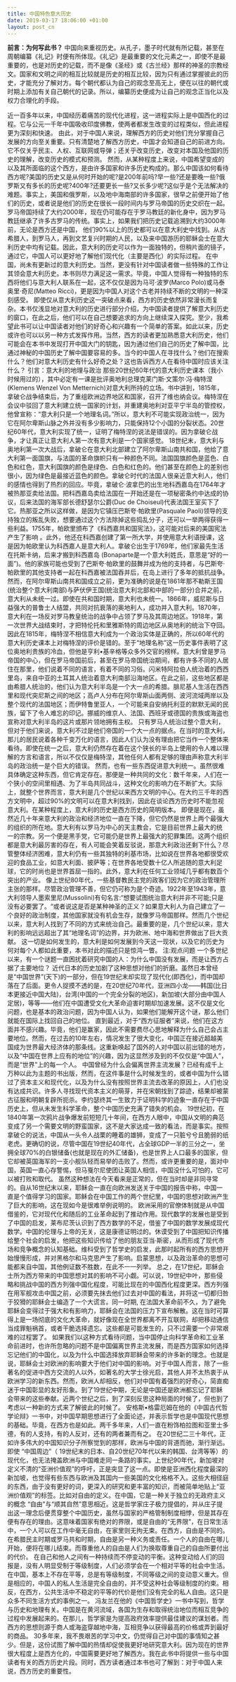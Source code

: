 ```yaml
---
title: 中国特色意大历史
date: 2019-03-17 18:06:00 +01:00
layout: post_cn
---
```


**前言：为何写此书？**
中国向来重视历史。从孔子，墨子时代就有所记载，甚至在周朝编纂《礼记》时便有所体现。《礼记》是最重要的文化元素之一，即使不是最重要的，也是对历史的记载，而不是像《圣经》或《古兰经》那样的神圣的宗教经文。国家和文明之间的相互比较就是历史的相互比较，因为只有通过掌握彼此的历史，才能充分了解对方。每个朝代都认为自己的观念至高无上，便在以往的朝代或时期上添加有关自己朝代的记录。所以，编纂历史便成为让自己的观念正当化以及权力合理化的手段。 

近一百多年以来，中国经历着痛苦的现代化进程，这一进程实际上是中国西化的过程。它与公元一千年中国吸收印度佛教，使两者都发生改变的过程类似，但此进程更为深刻和快速。 由此，对于中国人来说，理解西方的历史对他们充分掌握自己发展的方向至关重要。只有清楚地了解西方历史，中国才会知道自己的前进方向。它不仅关乎民主、人权、互联网或导弹；还关乎改变历史，改变对本国及他国的历史的理解，改变历史的模式和预测。 然而，从某种程度上来说，中国希望变成的以及其所面临的这个西方，是由许多国家和许多历史构成的。那么中国该如何看待西方呢?美国的历史又是从何时开始的呢?是200年前吗?早一些?还是要晚一些?俄罗斯又有多长的历史呢?400年?还要更长一些?又长多少呢?这似乎是个无法解决的难题。事实上，美国和俄罗斯，以及地中海南部的许多国家，很早之前便开始了他们的历史，或者说是他们的历史在很长一段时间内与罗马帝国的历史交织在一起。罗马帝国持续了大约2000年，现在仍可能存在于罗马教廷的新化身中，因为罗马教廷继承了许多古罗马的传统。事实上，如果我们把历史记载追溯到大约3000年前，无论是西方还是中国， 他们90%以上的历史都可以在意大利史中找到。从古希腊人，到罗马人，再到文艺复兴时期的人民，以及来中国游历的耶稣会士在意大利历史中均有记载。因此，意大利的历史可以作为一面独特的，但稍片面的镜子，通过它，中国人可以更好地了解他们现代化（主要是西化）的实际过程。 在中国，尚未有更新过的意大利历史。当然，更没有针对中国读者做一些特殊的工作让其领会意大利历史。本书则尽力满足这一需求。毕竟，中国人觉得有一种独特的东西将他们与意大利人联系在一起，这不仅仅是因为马可·波罗(Marco Polo)或马泰奥里·奇尼(Matteo Ricci)，更是因为中国人对这个古老并持续不断的文明的一种深刻感受。 即使仅从意大利历史这一突破点来看，西方的历史依然非常漫长而复杂。本书仅浅显地对意大利的历史进行部分介绍，为中国读者提供了解意大利历史的窗口，在此之后，他们可以在自己想要追求的方向上继续深入探究。至少，我希望此书可以让中国读者对他们的好奇心和兴趣有一个简单的答案。如此以来，历史或许也可以以另一种方式发挥作用。当然，西方的读者更加熟悉意大利历史，他们可能会在本书中发现打开中国大门的钥匙，因为通过他们自己的历史了解中国，比通过神秘的中国历史了解中国要容易的多。当今的中国人在寻找什么？他们在搜索什么？他们对意大利历史有什么好奇之处？这也告诉西方人在看待中国时应该关注什么？ 引言：意大利的地理与政治 那些20世纪60年代的意大利历史课本（我小时候用过的），其中必定有一课是批评奥地利总理克莱门斯·文策尔·冯·梅特涅(Klemens Wenzel Von Metternich)对意大利所持的立场。书中讲到，1815年，拿破仑战争结束后，为了重组欧洲边界地区和国家，召开了维也纳会议。梅特涅在会议中驳回了意大利建立统一国家的计划，并重建奥地利对亚平宁半岛的管控权，他曾宣称：“意大利只是一个地理名词。”所以，意大利不可能实现政治统一，因为它在阿尔卑斯山脉之外并没有多少影响力，只能保持12个小国的分裂状态。20世纪60年代，意大利实现了统一，证明了梅特涅的说法是错误的。因为拿破仑战争，才让真正让意大利人第一次有意大利是一个国家感觉。 18世纪末，意大利与奥地利第一次大战后，拿破仑在意大利北部建立了阿尔卑斯山南共和国，他给了意大利第一面国旗，与法国的革命旗帜只有一种颜色不同。法国国旗颜色是蓝色、白色和红色，意大利国旗的颜色是绿色、白色和红色的。他们甚至在颜色上的差别也很小，因为绿色是最接近蓝色的颜色。拿破仑时代的法国人很亲近意大利人，他们的感情也得到了热烈的回应。毕竟，拿破仑·波拿巴的出生地科西嘉岛在1764年才被热那亚卖给法国。把科西嘉岛卖给法国在一开始还是在一项秘密条约中达成的协议，后来法国的海军部长德舒瑟尔公爵(Duc de Choiseul)代表法国王室买下了它。热那亚之所以这样做，是因为它镇压巴斯夸·帕欧里(Pasquale Paoli)领导的支持独立的叛乱失败，想要通过这个方法除掉这些捣乱分子，还可以一举两得获得一些利益。1755年，帕欧里颁布了《科西嘉共和国宪法》，这可能对后来的美国宪法产生了影响 。此外，他还在科西嘉创建了第一所大学，并使用意大利语授课，这是因为帕欧里认为科西嘉人是意大利人。拿破仑出生于1769年，他们家最先生活在托斯卡纳，后来才搬到科西嘉岛 (Bonaparte是一个意大利姓氏，意思是“好的一面”)。他的家族可能也受到了巴斯夸·帕欧里的鼓舞并成为他的支持者，与巴斯夸·帕欧里的其他支持者一起在科西嘉被法国吞并后，在岛上进行了多年的抵抗战争。 然而，在阿尔卑斯山南共和国成立之前，更为准确的说是在1861年那不勒斯王国(统治整个意大利南部)与萨伏伊王国(统治意大利北部和中部的一部分)合并之前，意大利从未统一过。即使在共和国时期，意大利也未统一。1866年，威尼斯与日益强大的普鲁士人结盟，共同对抗衰落的奥地利人，成功并入意大利。1870年，意大利在一场反对罗马教皇统治的战争中占领了罗马及其周边地区。1918年，第一次世界大战结束时，才把特伦托和里雅斯特的周边地区从奥地利的统治下夺回。因此在1815年，梅特涅不相信意大利成为一个政治实体是正确的，所以60年代的意大利历史课本上对梅特涅的评价是错的。至于“地理名称”这一历史事件表明了这位奥地利贵族的冷血，但他是亨利•基辛格等众多外交官的榜样。意大利曾是罗马帝国的中心，但在罗马帝国前后，甚至在罗马帝国统治期间，都有许多不同的人居住在那里，他们说着不同的语言，有着不同的习俗。闪米特阿拉伯人统治着的西西里岛，来自中亚的土耳其人统治着意大利南部沿海地区。在此之前，这些地区都是由希腊人统治的，他们认为意大利半岛是一个大一点的希腊。腓尼基人生活在西西里和现代突尼斯之间的地区；高卢人分布在阿尔卑斯山面两侧、波河流域两岸以及整个现代的法国地区；而伊特鲁里亚人，一个可能来自安纳托利亚的默默无闻的民族，留下了令人难忘的印记。挪威的维京人、法国、西班牙或德国的贵族或海盗也宣称对意大利半岛的这片或那片领地拥有主权。 只有罗马人统治过整个意大利，但对于他们来说，意大利不过是他们帝国的一个大一点的据点。在当时的意大利，那儿的居民说着各种千变万化的语言，因此人们认为没有理由把它当作一个整体来看待。即使在统一之后，意大利仍然存在着在这个狭长的半岛上使用的令人难以理解的方言和语言，所以不仅仅是梅特涅，其他任何人都有足够的理由声称意大利半岛的政治统一是个巨大的错误。 然而，也有一些东西促进意大利统一。虽然很难具体确定这种东西，但它肯定存在。那便是一种共同的文化：数千年来，人们在一个狭小的空间里相遇、为了半岛共同战斗，这种文化的影响力在不断扩大。实际上，就整个世界而言，意大利是几个世纪以来西方文明的中心。在大约三千年的西方文明中，超过90%的文明可以在意大利找到，因此在谈论西方历史时不能忽视意大利。在某种程度上，意大利的历史是西方历史的简明版本。 即便是现在，虽然近几十年来意大利的政治和经济地位一直在下降，但它仍然是世界上两个最强大的组织的所在地。意大利有以罗马为中心的天主教会，它是目前世界上最大的统 一的宗教。另一个便是黑手党，它可能仍是世界上最强大的犯罪集团。这两个组织都是意大利最厉害的存在，有人可能会笑着反驳说，那意大利政治还剩下什么？尽管整体经济困难，意大利仍有一些其独特的利基市场，比如说在世界各地都很受欢迎的食品工业，如意大利面、披萨等；在世界各地受数十亿人所追随的意大利足球，它的时尚也是世界首屈一指的。此外，意大利在任何工业领域几乎都有数百个突出的产业。 像上世纪80年代，一些基督教民主党的政客们因为它的政治管理所主张的那样。尽管政治管理不善，但它仍可称为是个奇迹。1922年至1943年，意大利领导人墨索里尼(Mussolini)有句名言:“想要试图统治意大利并非不可能;只是没有必要罢了。“或者说这是否是某种神圣的正义？如果意大利人为自己建立了一个良好的政治制度，其他国家就没有机会生存，就像罗马帝国那样。然而几个世纪以来，意大利人找到了不同的方式来统治自己。最重要的是，几个世纪以来，意大利的影响远远超出了其“地理名词”的边界，并为欧洲、地中海和世界做出了巨大贡献。 这一切是如何发生的，意大利是如何发展到今天这一现状，以及它的历史为何对每个人都如此重要，本书对此的描述只是惊鸿一瞥。 注:观点问题 一个多世纪以来，有一个谜题一直困扰着研究中国的人：为什么中国没有发展，而是让西方占据了主要地位？ 近代日本的历史加剧了这种思想对他们的折磨。虽然日本曾经是“中国世界”(天下)的一部分，但在19世纪末却实现了现代化(即西化)，而中国却落在了后面。更令人捉摸不透的是，在20世纪70年代，亚洲四小龙——韩国(比日本更接近中国大陆)，台湾(中国的一个完全分裂的地区)，新加坡(大部分由中国人定居)，等等——他们在中国遭受文化大革命迫害时期却加速发展。这不仅是文化问题，也是基本的政治问题，因为中国人认为，如果他们能解开这个谜，那么他们就能在国际上找回自己的地位。 直到最近，对于“西方征服者”来说，他们在这方面并不感兴趣。毕竟，他们是赢家，因此不需要费尽心思地解释为什么自己会占主要地位。然而，在过去的10年左右，情况发生了很大变化，中国正在接近超越美国成为世界最大经济体的那条线。这重新唤起了国外的人对中国以前出错的地方，以及“中国在世界上应有的地位”的兴趣，因为这显然涉及到的不仅仅是“中国人”，而是“世界”上的每一个人。 中国曾经为什么会偏离世界主流发展？已经有成千上万种以此为主题的书出版，然而，在这件事是什么时候发生的，或者中国为什么错过了资本主义和现代化，以及为什么没有按照世界主流去改革的原因上，人们也没有达成共识。许多人寻找现代资本主义的萌芽，并在宋朝找到了踪迹，结果却被蒙古征服和明朝复辟所扼杀。李约瑟终其一生致力于证明科学的迹象一直存在于中国历史上，但从未发生科学革命，整个中国历史充满了错失的机会。 19世纪初，在1840年第一次鸦片战争爆发前短短几十年间，在西方人眼中，中国从文明的典范变成了另一个需要文明的野蛮国家，这不是大家达成一致的看法，而是事实。按照拿破仑的说法，中国从一头令人战栗的睡着的雄狮，变成了一只脏兮兮且脆弱的纸老虎。更确切的说，尽管中国在19世纪40年代，占全球GDP一半的三分之一，坐拥全球70%的白银储备(也就是现在的外汇储备)，也是世界上人口最多的国家，但它却被英国海军的一支小舰队轻而易举的击败了。然而，或许更重要的是，面对中国，英国一直心存警惕，但马戛尔尼使团让英国人相信，中国没什么可怕的，它可以被打败和取代。 虽然这种想法在今天看来是正常的，但在当时却是非同寻常的。自从16世纪末以来，耶稣会一直在向欧洲发送关于中国的报告中称，中国一直是个值得学习的国家。耶稣会在中国工作的两个世纪里，中国的思想对欧洲产生了巨大的影响，这在现如今是很难举例说明的。 欧洲采用的官僚体制就是从中国借鉴的，它对现代化和随后的工业革命起到了推动作用。现代数学的发展也是受到了中国的启发，莱布尼茨认识到了西方数学的不足，借鉴了中国的数学发展成现代数学。中国的伦理与上帝的无关，这是康德证明过的。休谟受到了中国把知识传播给整个社会的启发，他把这些知识传给了他的朋友亚当·斯密，从而形成了现代市场和竞争概念的认知基础。维科受到了哲学史的启发，此那时起所有的西方思想开始慢慢形成，并对黑格尔和马克思产生了影响。启蒙思想，以及政治革命的思想可能都来自中国，其他例证数不胜数，在此不一一列举。 总之，在17世纪，耶稣会士所为西方带来的中国思想对其的影响不可小觑。可以说，19世纪中叶，那些侵略和挑战中国的西方列强中国化程度，可能比现在的中国西化程度更深。西方列强在用军舰攻击中国之前，必须要先抹去他们过去对中国的看法，并将这一切都归咎于狡猾的耶稣会士编造了一个大谎言。同一时期, 在法国大革命前不久，为了避免耶稣会变得过于强大和有影响力，耶稣会在法国的压力下宣布解散。这在当时可算得上是一场彻底的文化大革命，就好像现在全世界都离不开互联网，却把移动通信当成罪魁祸首，或者干脆选择遗忘。这些都是可能发生的，只不过需要一个非常艰难的过程罢了。 如果我们以这种方式看待问题，当中国停止向科学革命和工业革命前进时，也许所忽略的问题不是中国偏离世界主流发展，而是西方国家如何选择忘记他们的中国化，以及为什么中国选择放弃耶稣会带来的许多新的理念。也就是说，耶稣会士对欧洲的影响要大于他们对中国的影响。对于中国人而言，除了一些著名的促进中西方交流的人以外，如著名的大学士徐光启，其他人并不太热衷于从欧洲学习的新东西。然而，欧洲人却相反，他们对中国有着强烈的好奇心，简直痴迷于中国彰显的友好形象。到了19世纪中期，无论是中国还是欧洲都忘记了耶稣会带来的这些奉献。近两个世纪之后，到了深刻反思这种局面的时候了，但也到了考虑以一种新的方式来了解彼此的时候了。 安格斯•格雷厄姆在他的《中国古代哲学论辩》一书中，对中国早期思想进行了全面论述，并表示哲学也是中国现代思想的基础。毕竟，在西方也是如此。两千多年来，人们一直在粉饰柏拉图和亚里士多德，有的人支持，有的人反对，还有的两者兼而有之。 在20世纪二三十年代，正如许多伟大的中国知识分子所察觉到的那样，欧洲与中国的背道而驰，渐行渐远。即使 “中国周边”（ 19世纪末的日本、自20世纪70年代以来的韩国、台湾等等）的现代化，也无法掩盖欧洲与中国难走同一条路的事实。上世纪90年代，新加坡对定义不清的“亚洲价值观”的呼吁，正是突显了这一点。即使是亚洲西化程度最深的新加坡，也觉得有些东西与欧洲及其国内一些美国的文化格格不入。这些大相径庭的东西，由于没有更好的词，更深入的研究和更丰富的知识，而被简单地贴上“亚洲价值观”的标签。比如对自由的定义。在中国，它是一种关于独立的无政府主义的概念 “自由”与“顺其自然”意思相近。这是哲学家庄子极力提倡的，并从庄子提出这一理念后便贯穿整个中国历史，虽然与国家的严格管制制度相悖，但是其存在便有存在的理由。这意味着国家有绝对的界限，或是自由的“无界限”，在日常生活中，一个人可以在工作中毫无自由，在家里则无拘无束。在西方，自由是不同的。在希腊民主时期或罗马共和时期，自由是另一种义务或责任。一个人的自由在哪儿开始，便将在哪儿结束。而尊重他人的自由是人们为换取尊重自己的自由所要付出的代价。 在自己和他人之间有一种持续而不停变动的平衡。这种变动给人们的回报是，没有人明显受制于等级制度，人们必须学会在一个相对平等的社会中生活。在中国，基本上不存在平等，总是有等级制度，不同等级之间的变动意义重大。但是相应的，中国人的私人生活是完全自由的，并不受这种社会等级制度的约束。相反，在西方，公共生活中不稳定的平等的代价是他们没有完全的私人自由。这只是众多不同生活方式的事例之一。 冯友兰在他的《中国哲学史》一书中写到，哲学与历史和地理有关。中国是在黄河流域，各国为生存和取得统治地位而相互竞争的过程中发展起来的。在那儿，哲学家是为提高政府效率提供最佳建议的谋划者。而西方的思想则源于商人或海盗穿越地中海，互相竞争以获得最高的价格或弄到最好的商品。 30多年来，我不畏艰苦的学习中文，仍觉得自己对中国的事情知之甚少。但是，这份试图了解中国的热情却促使我更好地研究意大利。因为现在的世界很大程度上是西方化的，中国需要更好地了解西方。我在此书中将提供一些与中国读者有关的西方历史片段。同时，西方读者通过本书也可了解到：对于中国人来说，西方历史的重要性。